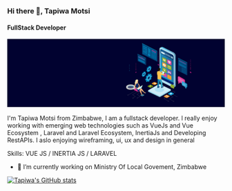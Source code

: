 ### Hi there 👋, Tapiwa Motsi
#### FullStack Developer
![FullStack Developer](https://github.com/Tapiwa-1/Tapiwa-1/blob/main/banner.jpg)

I'm Tapiwa Motsi from Zimbabwe, I am a fullstack developer. l really enjoy working with emerging web technologies such as VueJs and Vue Ecosystem , Laravel and Laravel Ecosystem, InertiaJs and Developing RestAPIs. I aslo enjoying wireframing, ui, ux and design in general

Skills: VUE JS / INERTIA JS / LARAVEL

- 🔭 I’m currently working on Ministry Of Local Govement, Zimbabwe

[![Tapiwa's GitHub stats](https://github-readme-stats.vercel.app/api?username=tapiwa-1)](https://github.com/anuraghazra/github-readme-stats)
